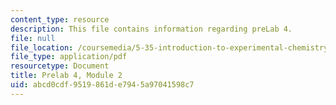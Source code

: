 ```yaml
---
content_type: resource
description: This file contains information regarding preLab 4.
file: null
file_location: /coursemedia/5-35-introduction-to-experimental-chemistry-fall-2012/abcd0cdf9519861de7945a97041598c7_MIT5_35F12_prelab4module2.pdf
file_type: application/pdf
resourcetype: Document
title: Prelab 4, Module 2
uid: abcd0cdf-9519-861d-e794-5a97041598c7
---
```

